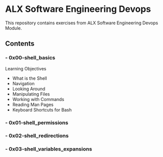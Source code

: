 # ALX Software Engineering Devops

This repository contains exercises from ALX Software Engineering Devops Module.

## Contents
### - 0x00-shell_basics 
Learning Objectives
- What is the Shell
- Navigation 
- Looking Around
- Manipulating Files
- Working with Commands
- Reading Man Pages
- Keyboard Shortcuts for Bash
### - 0x01-shell_permissions  
### - 0x02-shell_redirections   
### - 0x03-shell_variables_expansions

